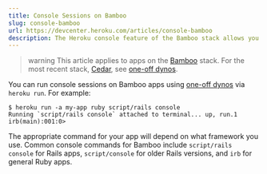 ```yaml
---
title: Console Sessions on Bamboo
slug: console-bamboo
url: https://devcenter.heroku.com/articles/console-bamboo
description: The Heroku console feature of the Bamboo stack allows you to run remote console and rake commands from the command line.
---
```


> warning
> This article applies to apps on the [Bamboo](bamboo) stack.  For the most recent stack, [Cedar](cedar), see [one-off dynos](one-off-dynos).

You can run console sessions on Bamboo apps using [one-off dynos](one-off-dynos) via `heroku run`. For example:

```term
$ heroku run -a my-app ruby script/rails console
Running `script/rails console` attached to terminal... up, run.1
irb(main):001:0>
```

The appropriate command for your app will depend on what framework you use. Common console commands for Bamboo include `script/rails console` for Rails apps, `script/console` for older Rails versions, and `irb` for general Ruby apps.
 